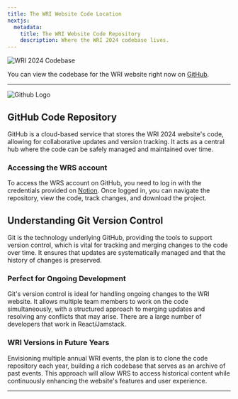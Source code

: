 ```yaml
---
title: The WRI Website Code Location
nextjs:
  metadata:
    title: The WRI Website Code Repository
    description: Where the WRI 2024 codebase lives.
---
```


![WRI 2024 Codebase](/images/wri-2024-codebase.png)

You can view the codebase for the WRI website right now on [GitHub](https://github.com/wrs-dev/wri-2024-website).

---
![Github Logo](/images/github-logo.webp)

## GitHub Code Repository

GitHub is a cloud-based service that stores the WRI 2024 website's code, allowing for collaborative updates and version tracking. It acts as a central hub where the code can be safely managed and maintained over time.

### Accessing the WRS account

To access the WRS account on GitHub, you need to log in with the credentials provided on [Notion](https://www.notion.so/gravital-digital/Misc-Info-9b85c074a4d34c4cab1821bf41e47982?pvs=4). Once logged in, you can navigate the repository, view the code, track changes, and download the project.

## Understanding Git Version Control

Git is the technology underlying GitHub, providing the tools to support version control, which is vital for tracking and merging changes to the code over time. It ensures that updates are systematically managed and that the history of changes is preserved.

### Perfect for Ongoing Development

Git's version control is ideal for handling ongoing changes to the WRI website. It allows multiple team members to work on the code simultaneously, with a structured approach to merging updates and resolving any conflicts that may arise. There are a large number of developers that work in React/Jamstack.

### WRI Versions in Future Years

Envisioning multiple annual WRI events, the plan is to clone the code repository each year, building a rich codebase that serves as an archive of past events. This approach will allow WRS to access historical content while continuously enhancing the website's features and user experience.

---

